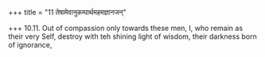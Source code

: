 +++
title = "11 तेषामेवानुकम्पार्थमहमज्ञानजन्"

+++
10.11. Out of compassion only towards these men, I, who remain as their
very Self, destroy with teh shining light of wisdom, their darkness born
of ignorance,
